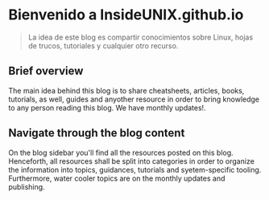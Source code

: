 # Bienvenido a InsideUNIX.github.io

> La idea de este blog es compartir conocimientos sobre Linux, hojas de trucos, tutoriales y cualquier otro recurso.

## Brief overview

The main idea behind this blog is to share cheatsheets, articles, books, tutorials, as well, guides and anyother resource in order to bring knowledge to any person reading this blog. We have monthly updates!.

## Navigate through the blog content

On the blog sidebar you'll find all the resources posted on this blog. Henceforth, all resources shall be split into categories in order to organize the information into topics, guidances, tutorials and syetem-specific tooling. Furthermore, water cooler topics are on the monthly updates and publishing.
